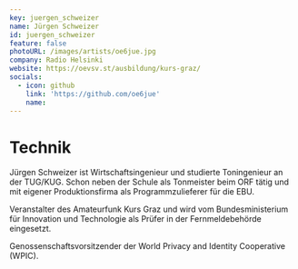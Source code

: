 ```yaml
---
key: juergen_schweizer
name: Jürgen Schweizer
id: juergen_schweizer
feature: false
photoURL: /images/artists/oe6jue.jpg
company: Radio Helsinki
website: https://oevsv.st/ausbildung/kurs-graz/
socials:
  - icon: github
    link: 'https://github.com/oe6jue'
    name: 
---
```

# Technik

Jürgen Schweizer ist Wirtschaftsingenieur und studierte Toningenieur an der TUG/KUG. Schon neben der Schule als Tonmeister beim ORF tätig und mit eigener Produktionsfirma als Programmzulieferer für die EBU.


Veranstalter des Amateurfunk Kurs Graz und wird vom Bundesministerium für Innovation und Technologie als Prüfer in der Fernmeldebehörde eingesetzt.


Genossenschaftsvorsitzender der World Privacy and Identity Cooperative (WPIC).
